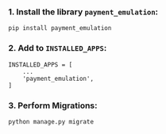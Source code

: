 ### 1. Install the library `payment_emulation`:

```{.bash}
pip install payment_emulation
```

### 2. Add to `INSTALLED_APPS`: 

```{.py3}
INSTALLED_APPS = [
    ...
    'payment_emulation',
]
```

### 3. Perform Migrations:

```{.bash}
python manage.py migrate
```